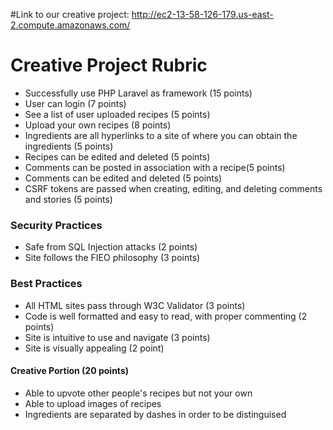 #Link to our creative project: http://ec2-13-58-126-179.us-east-2.compute.amazonaws.com/

# Creative Project Rubric

* Successfully use PHP Laravel as framework (15 points) 
* User can login (7 points)
* See a list of user uploaded recipes (5 points) 
* Upload your own recipes (8 points) 
* Ingredients are all hyperlinks to a site of where you can obtain the ingredients (5 points)
* Recipes can be edited and deleted (5  points)
* Comments can be posted in association with a recipe(5 points)
* Comments can be edited and deleted (5 points)
* CSRF tokens are passed when creating, editing, and deleting comments and stories (5 points)

### Security Practices 
* Safe from SQL Injection attacks (2 points)
* Site follows the FIEO philosophy (3 points)

### Best Practices 
* All HTML sites pass through W3C Validator (3 points) 
* Code is well formatted and easy to read, with proper commenting (2 points)
* Site is intuitive to use and navigate (3 points)
* Site is visually appealing (2 point)

#### Creative Portion (20 points)
* Able to upvote other people's recipes but not your own 
* Able to upload images of recipes
* Ingredients are separated by dashes in order to be distinguised